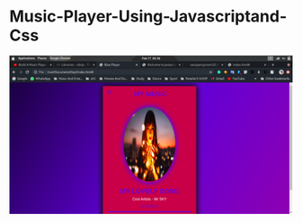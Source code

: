 # Music-Player-Using-Javascriptand-Css
<img src="https://github.com/sanjayengineer121/Music-Player-Using-Javascriptand-Css/blob/main/Screenshot%20from%202021-02-17%2002-38-13.png?raw=true">
